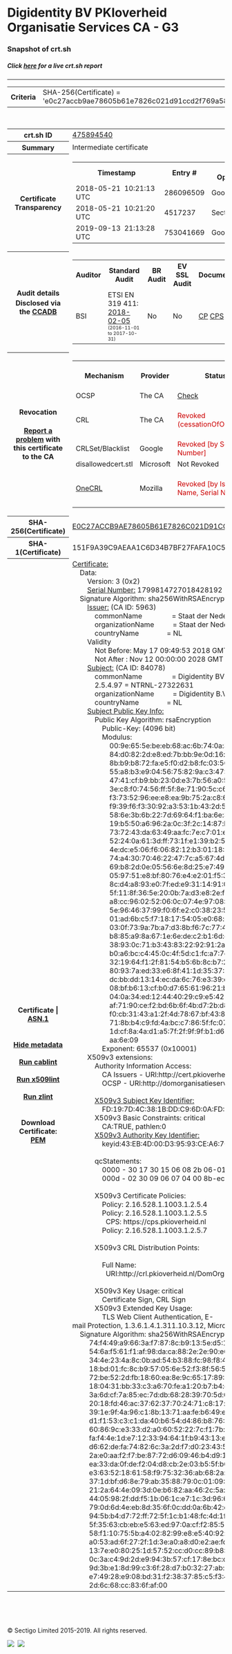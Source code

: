# Digidentity BV PKIoverheid Organisatie Services CA - G3
### Snapshot of crt.sh
##### Click [here](https://crt.sh/?q=E0C27ACCB9AE78605B61E7826C021D91CCD2F769A58C4BD6DA54600B99E35438) for a live crt.sh report

---
<!DOCTYPE HTML PUBLIC "-//W3C//DTD HTML 4.0 Transitional//EN">
<HTML>

<BODY>

<TABLE>
  <TR>
    <TH class="outer">Criteria</TH>
    <TD class="outer">SHA-256(Certificate) = 'e0c27accb9ae78605b61e7826c021d91ccd2f769a58c4bd6da54600b99e35438'</TD>
  </TR>
</TABLE>
<BR>
<TABLE>
  <TR>
    <TH class="outer">crt.sh ID</TH>
    <TD class="outer"><A href="?id=475894540">475894540</A></TD>
  </TR>
  <TR>
    <TH class="outer">Summary</TH>
    <TD class="outer">Intermediate certificate</TD>
  </TR>
  <TR>
    <TH class="outer">Certificate<BR>Transparency</TH>
    <TD class="outer">
<TABLE class="options" style="margin-left:0px">
  <TR>
    <TH>Timestamp</TH>
    <TH>Entry #</TH>
    <TH>Log Operator</TH>
    <TH>Log URL</TH>
  </TR>
  <TR>
    <TD>2018-05-21&nbsp; <FONT class="small">10:21:13 UTC</FONT></TD>
    <TD>286096509</TD>
    <TD>Google</TD>
    <TD>https://ct.googleapis.com/rocketeer</TD>
  </TR>
  <TR>
    <TD>2018-05-21&nbsp; <FONT class="small">10:21:20 UTC</FONT></TD>
    <TD>4517237</TD>
    <TD>Sectigo</TD>
    <TD>https://dodo.ct.comodo.com</TD>
  </TR>
  <TR>
    <TD>2019-09-13&nbsp; <FONT class="small">21:13:28 UTC</FONT></TD>
    <TD>753041669</TD>
    <TD>Google</TD>
    <TD>https://ct.googleapis.com/pilot</TD>
  </TR>
</TABLE>
    </TD>
  </TR>
  <TR>
    <TH class="outer">Audit details<BR>
      <DIV class="small" style="padding-top:3px">Disclosed via the
        <A href="//ccadb-public.secure.force.com/mozilla/PublicAllIntermediateCerts" target="_blank">CCADB</A></DIV>
    </TH>
    <TD class="outer">
<TABLE class="options" style="margin-left:0px">
  <TR>
    <TH>Auditor</TH>
    <TH>Standard Audit</TH>
    <TH>BR Audit</TH>
    <TH>EV SSL Audit</TH>
    <TH>Documents</TH>
    <TH>CCADB</TH>
    <TH>Root Owner / Certificate</TH>
  </TR>
  <TR>
    <TD style="vertical-align:middle">BSI</TD>
    <TD>ETSI EN 319 411:
      <A href="https://bugzilla.mozilla.org/attachment.cgi?id=8970852" target="_blank">2018-02-05</A>
      <BR><FONT style="font-size:8pt">(2016-11-01 to 2017-10-31)</FONT></TD>
    <TD>No    <TD>No    <TD>
      <A href="https://www.logius.nl/languages/english/pkioverheid/" target="blank">CP</A>
      <A href="https://www.digidentity.eu/assets/files/cps_en_pds/CPS_Digidentity_v1.2.pdf" target="blank">CPS</A>
    </TD>
    <TD><A href="//ccadb.force.com/0011J00001FwMaIQAV" target="_blank">0011J00001FwMaIQAV</A></TD>
    <TD><A href="/?id=8693290">Government of The Netherlands, PKIoverheid (Logius)</A></TD>
  </TR>
</TABLE>
    </TD>
  </TR>
  <TR>
    <TH class="outer">Revocation<BR><BR>
      <DIV class="small" style="padding-top:3px"><A href="?id=475894540&opt=problemreporting">Report a problem</A> with<BR>this certificate to the CA</DIV></TH>
    <TD class="outer">
      <TABLE class="options" style="margin-left:0px">
        <TR>
          <TH>Mechanism</TH>
          <TH>Provider</TH>
          <TH>Status</TH>
          <TH>Revocation Date</TH>
          <TH>Last Observed in CRL</TH>
          <TH>Last Checked <SPAN style="color:#CC0000;vertical-align:middle;font-size:70%;font-weight:normal">(Error)</SPAN></TH>
        </TR>
        <TR>
          <TD>OCSP</TD>
          <TD>The CA</TD>
          <TD><A href="?id=475894540&opt=ocsp">Check</A></TD>
          <TD><SPAN style="color:#888888">?</SPAN></TD>
          <TD><SPAN style="color:#888888">n/a</SPAN></TD>
          <TD><SPAN style="color:#888888">?</SPAN></TD>
        </TR>
        <TR>
          <TD>CRL</TD>
          <TD>The CA</TD>
          <TD><SPAN style="color:#CC0000">Revoked (cessationOfOperation)</SPAN></TD><TD>2018-11-29&nbsp; <FONT class="small">10:21:22 UTC</FONT></TD><TD>2019-07-05&nbsp; <FONT class="small">14:19:02 UTC</FONT></TD><TD>2019-12-04&nbsp; <FONT class="small">16:44:22 UTC</FONT></TD>
        </TR>
        <TR>
          <TD>CRLSet/Blacklist</TD>
          <TD>Google</TD>
          <TD><SPAN style="color:#CC0000">Revoked [by Serial Number]</SPAN></TD>
          <TD><SPAN style="color:#888888">n/a</SPAN></TD>
          <TD><SPAN style="color:#888888">n/a</SPAN></TD>
          <TD><SPAN style="color:#888888">n/a</SPAN></TD>
        </TR>
        <TR>
          <TD>disallowedcert.stl</TD>
          <TD>Microsoft</TD>
          <TD>Not Revoked</TD>
          <TD><SPAN style="color:#888888">n/a</SPAN></TD>
          <TD><SPAN style="color:#888888">n/a</SPAN></TD>
          <TD><SPAN style="color:#888888">n/a</SPAN></TD>
        </TR>
        <TR>
          <TD><A href="/mozilla-onecrl" target="_blank">OneCRL</A></TD>
          <TD>Mozilla</TD>
          <TD><SPAN style="color:#CC0000">Revoked [by Issuer Name, Serial Number]</SPAN></TD><TD>2018-12-07&nbsp; <FONT class="small">09:51:34 UTC</FONT></TD>
          <TD><SPAN style="color:#888888">n/a</SPAN></TD>
          <TD><SPAN style="color:#888888">n/a</SPAN></TD>
        </TR>
      </TABLE>
    </TD>
  </TR>
  <TR>
    <TH class="outer">SHA-256(Certificate)</TH>
    <TD class="outer"><A href="//censys.io/certificates/e0c27accb9ae78605b61e7826c021d91ccd2f769a58c4bd6da54600b99e35438">E0C27ACCB9AE78605B61E7826C021D91CCD2F769A58C4BD6DA54600B99E35438</A></TD>
  </TR>
  <TR>
    <TH class="outer">SHA-1(Certificate)</TH>
    <TD class="outer">151F9A39C9AEAA1C6D34B7BF27FAFA10C5B547BF</TD>
  </TR>
  <TR>
    <TH class="outer">Certificate | <A href="?asn1=475894540">ASN.1</A>
      <SPAN class="small"><BR>
      <BR><BR><A href="?id=475894540&opt=nometadata">Hide metadata</A>
      <BR><BR><A href="?id=475894540&opt=cablint">Run cablint</A>
      <BR><BR><A href="?id=475894540&opt=x509lint">Run x509lint</A>
      <BR><BR><A href="?id=475894540&opt=zlint">Run zlint</A>
      <BR><BR><BR>Download Certificate: <A href="?d=475894540">PEM</A>
      </SPAN>
    </TH>
    <TD class="text"><A href="?d=475894540">Certificate:</A><BR>&nbsp;&nbsp;&nbsp;&nbsp;Data:<BR>&nbsp;&nbsp;&nbsp;&nbsp;&nbsp;&nbsp;&nbsp;&nbsp;Version:&nbsp;3&nbsp;(0x2)<BR>&nbsp;&nbsp;&nbsp;&nbsp;&nbsp;&nbsp;&nbsp;&nbsp;<A href="?serial=18fa39f559733720">Serial&nbsp;Number:</A>&nbsp;1799814727018428192&nbsp;(0x18fa39f559733720)<BR>&nbsp;&nbsp;&nbsp;&nbsp;Signature&nbsp;Algorithm:&nbsp;sha256WithRSAEncryption<BR>&nbsp;&nbsp;&nbsp;&nbsp;&nbsp;&nbsp;&nbsp;&nbsp;<A href="?caid=5963">Issuer:</A> <SPAN class="small">(CA ID: 5963)</SPAN><BR>&nbsp;&nbsp;&nbsp;&nbsp;&nbsp;&nbsp;&nbsp;&nbsp;&nbsp;&nbsp;&nbsp;&nbsp;commonName&nbsp;&nbsp;&nbsp;&nbsp;&nbsp;&nbsp;&nbsp;&nbsp;&nbsp;&nbsp;&nbsp;&nbsp;&nbsp;&nbsp;&nbsp;&nbsp;=&nbsp;Staat&nbsp;der&nbsp;Nederlanden&nbsp;Organisatie&nbsp;Services&nbsp;CA&nbsp;-&nbsp;G3<BR>&nbsp;&nbsp;&nbsp;&nbsp;&nbsp;&nbsp;&nbsp;&nbsp;&nbsp;&nbsp;&nbsp;&nbsp;organizationName&nbsp;&nbsp;&nbsp;&nbsp;&nbsp;&nbsp;&nbsp;&nbsp;&nbsp;&nbsp;=&nbsp;Staat&nbsp;der&nbsp;Nederlanden<BR>&nbsp;&nbsp;&nbsp;&nbsp;&nbsp;&nbsp;&nbsp;&nbsp;&nbsp;&nbsp;&nbsp;&nbsp;countryName&nbsp;&nbsp;&nbsp;&nbsp;&nbsp;&nbsp;&nbsp;&nbsp;&nbsp;&nbsp;&nbsp;&nbsp;&nbsp;&nbsp;&nbsp;=&nbsp;NL<BR>&nbsp;&nbsp;&nbsp;&nbsp;&nbsp;&nbsp;&nbsp;&nbsp;Validity<BR>&nbsp;&nbsp;&nbsp;&nbsp;&nbsp;&nbsp;&nbsp;&nbsp;&nbsp;&nbsp;&nbsp;&nbsp;Not&nbsp;Before:&nbsp;May&nbsp;17&nbsp;09:49:53&nbsp;2018&nbsp;GMT<BR>&nbsp;&nbsp;&nbsp;&nbsp;&nbsp;&nbsp;&nbsp;&nbsp;&nbsp;&nbsp;&nbsp;&nbsp;Not&nbsp;After&nbsp;:&nbsp;Nov&nbsp;12&nbsp;00:00:00&nbsp;2028&nbsp;GMT<BR>&nbsp;&nbsp;&nbsp;&nbsp;&nbsp;&nbsp;&nbsp;&nbsp;<A href="?caid=84078">Subject:</A> <SPAN class="small">(CA ID: 84078)</SPAN><BR>&nbsp;&nbsp;&nbsp;&nbsp;&nbsp;&nbsp;&nbsp;&nbsp;&nbsp;&nbsp;&nbsp;&nbsp;commonName&nbsp;&nbsp;&nbsp;&nbsp;&nbsp;&nbsp;&nbsp;&nbsp;&nbsp;&nbsp;&nbsp;&nbsp;&nbsp;&nbsp;&nbsp;&nbsp;=&nbsp;Digidentity&nbsp;BV&nbsp;PKIoverheid&nbsp;Organisatie&nbsp;Services&nbsp;CA&nbsp;-&nbsp;G3<BR>&nbsp;&nbsp;&nbsp;&nbsp;&nbsp;&nbsp;&nbsp;&nbsp;&nbsp;&nbsp;&nbsp;&nbsp;2.5.4.97&nbsp;=&nbsp;NTRNL-27322631<BR>&nbsp;&nbsp;&nbsp;&nbsp;&nbsp;&nbsp;&nbsp;&nbsp;&nbsp;&nbsp;&nbsp;&nbsp;organizationName&nbsp;&nbsp;&nbsp;&nbsp;&nbsp;&nbsp;&nbsp;&nbsp;&nbsp;&nbsp;=&nbsp;Digidentity&nbsp;B.V.<BR>&nbsp;&nbsp;&nbsp;&nbsp;&nbsp;&nbsp;&nbsp;&nbsp;&nbsp;&nbsp;&nbsp;&nbsp;countryName&nbsp;&nbsp;&nbsp;&nbsp;&nbsp;&nbsp;&nbsp;&nbsp;&nbsp;&nbsp;&nbsp;&nbsp;&nbsp;&nbsp;&nbsp;=&nbsp;NL<BR>&nbsp;&nbsp;&nbsp;&nbsp;&nbsp;&nbsp;&nbsp;&nbsp;<A href="?spkisha256=b7d82faaba1e235254db205f1a745f8ac86af8d4b82a745f7f7a53fa1b86aa6e">Subject&nbsp;Public&nbsp;Key&nbsp;Info:</A><BR>&nbsp;&nbsp;&nbsp;&nbsp;&nbsp;&nbsp;&nbsp;&nbsp;&nbsp;&nbsp;&nbsp;&nbsp;Public&nbsp;Key&nbsp;Algorithm:&nbsp;rsaEncryption<BR>&nbsp;&nbsp;&nbsp;&nbsp;&nbsp;&nbsp;&nbsp;&nbsp;&nbsp;&nbsp;&nbsp;&nbsp;&nbsp;&nbsp;&nbsp;&nbsp;Public-Key:&nbsp;(4096&nbsp;bit)<BR>&nbsp;&nbsp;&nbsp;&nbsp;&nbsp;&nbsp;&nbsp;&nbsp;&nbsp;&nbsp;&nbsp;&nbsp;&nbsp;&nbsp;&nbsp;&nbsp;Modulus:<BR>&nbsp;&nbsp;&nbsp;&nbsp;&nbsp;&nbsp;&nbsp;&nbsp;&nbsp;&nbsp;&nbsp;&nbsp;&nbsp;&nbsp;&nbsp;&nbsp;&nbsp;&nbsp;&nbsp;&nbsp;00:9e:65:5e:be:eb:68:ac:6b:74:0a:3a:b1:db:e7:<BR>&nbsp;&nbsp;&nbsp;&nbsp;&nbsp;&nbsp;&nbsp;&nbsp;&nbsp;&nbsp;&nbsp;&nbsp;&nbsp;&nbsp;&nbsp;&nbsp;&nbsp;&nbsp;&nbsp;&nbsp;84:d0:82:2d:e8:ed:7b:bb:9e:0d:16:e0:90:18:fc:<BR>&nbsp;&nbsp;&nbsp;&nbsp;&nbsp;&nbsp;&nbsp;&nbsp;&nbsp;&nbsp;&nbsp;&nbsp;&nbsp;&nbsp;&nbsp;&nbsp;&nbsp;&nbsp;&nbsp;&nbsp;8b:b9:b8:72:fa:e5:f0:d2:b8:fc:03:56:c5:8a:83:<BR>&nbsp;&nbsp;&nbsp;&nbsp;&nbsp;&nbsp;&nbsp;&nbsp;&nbsp;&nbsp;&nbsp;&nbsp;&nbsp;&nbsp;&nbsp;&nbsp;&nbsp;&nbsp;&nbsp;&nbsp;55:a8:b3:e9:04:56:75:82:9a:c3:47:39:0a:cc:38:<BR>&nbsp;&nbsp;&nbsp;&nbsp;&nbsp;&nbsp;&nbsp;&nbsp;&nbsp;&nbsp;&nbsp;&nbsp;&nbsp;&nbsp;&nbsp;&nbsp;&nbsp;&nbsp;&nbsp;&nbsp;47:41:cf:b9:bb:23:0d:e3:7b:56:a0:56:9f:32:8d:<BR>&nbsp;&nbsp;&nbsp;&nbsp;&nbsp;&nbsp;&nbsp;&nbsp;&nbsp;&nbsp;&nbsp;&nbsp;&nbsp;&nbsp;&nbsp;&nbsp;&nbsp;&nbsp;&nbsp;&nbsp;3e:c8:f0:74:56:ff:5f:8e:71:90:5c:c6:50:7d:14:<BR>&nbsp;&nbsp;&nbsp;&nbsp;&nbsp;&nbsp;&nbsp;&nbsp;&nbsp;&nbsp;&nbsp;&nbsp;&nbsp;&nbsp;&nbsp;&nbsp;&nbsp;&nbsp;&nbsp;&nbsp;f3:73:52:96:ee:e8:ea:9b:75:2a:c8:67:72:e2:1c:<BR>&nbsp;&nbsp;&nbsp;&nbsp;&nbsp;&nbsp;&nbsp;&nbsp;&nbsp;&nbsp;&nbsp;&nbsp;&nbsp;&nbsp;&nbsp;&nbsp;&nbsp;&nbsp;&nbsp;&nbsp;f9:39:f6:f3:30:92:a3:53:1b:43:2d:5d:a0:b8:93:<BR>&nbsp;&nbsp;&nbsp;&nbsp;&nbsp;&nbsp;&nbsp;&nbsp;&nbsp;&nbsp;&nbsp;&nbsp;&nbsp;&nbsp;&nbsp;&nbsp;&nbsp;&nbsp;&nbsp;&nbsp;58:6e:3b:6b:22:7d:69:64:f1:ba:6e:3c:6c:fd:77:<BR>&nbsp;&nbsp;&nbsp;&nbsp;&nbsp;&nbsp;&nbsp;&nbsp;&nbsp;&nbsp;&nbsp;&nbsp;&nbsp;&nbsp;&nbsp;&nbsp;&nbsp;&nbsp;&nbsp;&nbsp;19:b5:50:a6:96:2a:0c:3f:2c:14:87:ba:9a:24:d1:<BR>&nbsp;&nbsp;&nbsp;&nbsp;&nbsp;&nbsp;&nbsp;&nbsp;&nbsp;&nbsp;&nbsp;&nbsp;&nbsp;&nbsp;&nbsp;&nbsp;&nbsp;&nbsp;&nbsp;&nbsp;73:72:43:da:63:49:aa:fc:7e:c7:01:ef:aa:1f:2d:<BR>&nbsp;&nbsp;&nbsp;&nbsp;&nbsp;&nbsp;&nbsp;&nbsp;&nbsp;&nbsp;&nbsp;&nbsp;&nbsp;&nbsp;&nbsp;&nbsp;&nbsp;&nbsp;&nbsp;&nbsp;52:24:0a:61:3d:ff:73:1f:e1:39:b2:56:74:30:f1:<BR>&nbsp;&nbsp;&nbsp;&nbsp;&nbsp;&nbsp;&nbsp;&nbsp;&nbsp;&nbsp;&nbsp;&nbsp;&nbsp;&nbsp;&nbsp;&nbsp;&nbsp;&nbsp;&nbsp;&nbsp;4e:dc:e5:06:f6:06:82:12:b3:01:18:35:8d:e1:7c:<BR>&nbsp;&nbsp;&nbsp;&nbsp;&nbsp;&nbsp;&nbsp;&nbsp;&nbsp;&nbsp;&nbsp;&nbsp;&nbsp;&nbsp;&nbsp;&nbsp;&nbsp;&nbsp;&nbsp;&nbsp;74:a4:30:70:46:22:47:7c:a5:67:4d:eb:7a:36:3c:<BR>&nbsp;&nbsp;&nbsp;&nbsp;&nbsp;&nbsp;&nbsp;&nbsp;&nbsp;&nbsp;&nbsp;&nbsp;&nbsp;&nbsp;&nbsp;&nbsp;&nbsp;&nbsp;&nbsp;&nbsp;69:b8:2d:0e:05:56:6e:8d:25:e7:49:96:04:f3:7e:<BR>&nbsp;&nbsp;&nbsp;&nbsp;&nbsp;&nbsp;&nbsp;&nbsp;&nbsp;&nbsp;&nbsp;&nbsp;&nbsp;&nbsp;&nbsp;&nbsp;&nbsp;&nbsp;&nbsp;&nbsp;05:97:51:e8:bf:80:76:e4:e2:01:f5:31:1b:25:34:<BR>&nbsp;&nbsp;&nbsp;&nbsp;&nbsp;&nbsp;&nbsp;&nbsp;&nbsp;&nbsp;&nbsp;&nbsp;&nbsp;&nbsp;&nbsp;&nbsp;&nbsp;&nbsp;&nbsp;&nbsp;8c:d4:a8:93:e0:7f:ed:e9:31:14:91:04:cd:2e:59:<BR>&nbsp;&nbsp;&nbsp;&nbsp;&nbsp;&nbsp;&nbsp;&nbsp;&nbsp;&nbsp;&nbsp;&nbsp;&nbsp;&nbsp;&nbsp;&nbsp;&nbsp;&nbsp;&nbsp;&nbsp;5f:11:8f:36:5e:20:0b:7a:d3:e8:2e:fd:73:01:53:<BR>&nbsp;&nbsp;&nbsp;&nbsp;&nbsp;&nbsp;&nbsp;&nbsp;&nbsp;&nbsp;&nbsp;&nbsp;&nbsp;&nbsp;&nbsp;&nbsp;&nbsp;&nbsp;&nbsp;&nbsp;a8:cc:96:02:52:06:0c:07:4e:97:08:47:d6:46:03:<BR>&nbsp;&nbsp;&nbsp;&nbsp;&nbsp;&nbsp;&nbsp;&nbsp;&nbsp;&nbsp;&nbsp;&nbsp;&nbsp;&nbsp;&nbsp;&nbsp;&nbsp;&nbsp;&nbsp;&nbsp;5e:96:46:37:99:f0:6f:e2:c0:38:23:58:19:cd:95:<BR>&nbsp;&nbsp;&nbsp;&nbsp;&nbsp;&nbsp;&nbsp;&nbsp;&nbsp;&nbsp;&nbsp;&nbsp;&nbsp;&nbsp;&nbsp;&nbsp;&nbsp;&nbsp;&nbsp;&nbsp;01:ad:6b:c5:f7:18:17:54:05:e0:68:c0:54:1a:4c:<BR>&nbsp;&nbsp;&nbsp;&nbsp;&nbsp;&nbsp;&nbsp;&nbsp;&nbsp;&nbsp;&nbsp;&nbsp;&nbsp;&nbsp;&nbsp;&nbsp;&nbsp;&nbsp;&nbsp;&nbsp;03:0f:73:9a:7b:a7:d3:8b:f6:7c:77:46:09:3d:2e:<BR>&nbsp;&nbsp;&nbsp;&nbsp;&nbsp;&nbsp;&nbsp;&nbsp;&nbsp;&nbsp;&nbsp;&nbsp;&nbsp;&nbsp;&nbsp;&nbsp;&nbsp;&nbsp;&nbsp;&nbsp;b8:85:a9:8a:67:1e:6e:de:c2:b1:6d:e6:9d:0b:20:<BR>&nbsp;&nbsp;&nbsp;&nbsp;&nbsp;&nbsp;&nbsp;&nbsp;&nbsp;&nbsp;&nbsp;&nbsp;&nbsp;&nbsp;&nbsp;&nbsp;&nbsp;&nbsp;&nbsp;&nbsp;38:93:0c:71:b3:43:83:22:92:91:2a:f9:b3:6e:88:<BR>&nbsp;&nbsp;&nbsp;&nbsp;&nbsp;&nbsp;&nbsp;&nbsp;&nbsp;&nbsp;&nbsp;&nbsp;&nbsp;&nbsp;&nbsp;&nbsp;&nbsp;&nbsp;&nbsp;&nbsp;b0:a6:bc:c4:45:0c:4f:5d:c1:fc:a7:7e:e1:1c:48:<BR>&nbsp;&nbsp;&nbsp;&nbsp;&nbsp;&nbsp;&nbsp;&nbsp;&nbsp;&nbsp;&nbsp;&nbsp;&nbsp;&nbsp;&nbsp;&nbsp;&nbsp;&nbsp;&nbsp;&nbsp;32:19:64:f1:2f:81:54:b5:6b:8c:b7:2b:84:36:08:<BR>&nbsp;&nbsp;&nbsp;&nbsp;&nbsp;&nbsp;&nbsp;&nbsp;&nbsp;&nbsp;&nbsp;&nbsp;&nbsp;&nbsp;&nbsp;&nbsp;&nbsp;&nbsp;&nbsp;&nbsp;80:93:7a:ed:33:e6:8f:41:1d:35:37:1b:6d:8f:b8:<BR>&nbsp;&nbsp;&nbsp;&nbsp;&nbsp;&nbsp;&nbsp;&nbsp;&nbsp;&nbsp;&nbsp;&nbsp;&nbsp;&nbsp;&nbsp;&nbsp;&nbsp;&nbsp;&nbsp;&nbsp;dc:bb:dd:13:14:ec:da:6c:76:e3:39:c9:a8:36:2e:<BR>&nbsp;&nbsp;&nbsp;&nbsp;&nbsp;&nbsp;&nbsp;&nbsp;&nbsp;&nbsp;&nbsp;&nbsp;&nbsp;&nbsp;&nbsp;&nbsp;&nbsp;&nbsp;&nbsp;&nbsp;08:bf:b6:13:cf:b0:d7:65:61:96:21:b5:8b:34:ce:<BR>&nbsp;&nbsp;&nbsp;&nbsp;&nbsp;&nbsp;&nbsp;&nbsp;&nbsp;&nbsp;&nbsp;&nbsp;&nbsp;&nbsp;&nbsp;&nbsp;&nbsp;&nbsp;&nbsp;&nbsp;04:0a:34:ed:12:44:40:29:c9:e5:42:fe:14:6f:e8:<BR>&nbsp;&nbsp;&nbsp;&nbsp;&nbsp;&nbsp;&nbsp;&nbsp;&nbsp;&nbsp;&nbsp;&nbsp;&nbsp;&nbsp;&nbsp;&nbsp;&nbsp;&nbsp;&nbsp;&nbsp;af:71:90:ce:f2:bd:6b:6f:4b:d7:2b:d8:f9:97:6c:<BR>&nbsp;&nbsp;&nbsp;&nbsp;&nbsp;&nbsp;&nbsp;&nbsp;&nbsp;&nbsp;&nbsp;&nbsp;&nbsp;&nbsp;&nbsp;&nbsp;&nbsp;&nbsp;&nbsp;&nbsp;f0:cb:31:43:a1:2f:4d:78:67:bf:43:83:00:3e:be:<BR>&nbsp;&nbsp;&nbsp;&nbsp;&nbsp;&nbsp;&nbsp;&nbsp;&nbsp;&nbsp;&nbsp;&nbsp;&nbsp;&nbsp;&nbsp;&nbsp;&nbsp;&nbsp;&nbsp;&nbsp;71:8b:b4:c9:fd:4a:bc:c7:86:5f:fc:07:f4:f8:59:<BR>&nbsp;&nbsp;&nbsp;&nbsp;&nbsp;&nbsp;&nbsp;&nbsp;&nbsp;&nbsp;&nbsp;&nbsp;&nbsp;&nbsp;&nbsp;&nbsp;&nbsp;&nbsp;&nbsp;&nbsp;1d:cf:8a:4a:d1:a5:7f:2f:9f:9f:b1:d6:bf:44:3c:<BR>&nbsp;&nbsp;&nbsp;&nbsp;&nbsp;&nbsp;&nbsp;&nbsp;&nbsp;&nbsp;&nbsp;&nbsp;&nbsp;&nbsp;&nbsp;&nbsp;&nbsp;&nbsp;&nbsp;&nbsp;aa:6e:09<BR>&nbsp;&nbsp;&nbsp;&nbsp;&nbsp;&nbsp;&nbsp;&nbsp;&nbsp;&nbsp;&nbsp;&nbsp;&nbsp;&nbsp;&nbsp;&nbsp;Exponent:&nbsp;65537&nbsp;(0x10001)<BR>&nbsp;&nbsp;&nbsp;&nbsp;&nbsp;&nbsp;&nbsp;&nbsp;X509v3&nbsp;extensions:<BR>&nbsp;&nbsp;&nbsp;&nbsp;&nbsp;&nbsp;&nbsp;&nbsp;&nbsp;&nbsp;&nbsp;&nbsp;Authority&nbsp;Information&nbsp;Access:&nbsp;<BR>&nbsp;&nbsp;&nbsp;&nbsp;&nbsp;&nbsp;&nbsp;&nbsp;&nbsp;&nbsp;&nbsp;&nbsp;&nbsp;&nbsp;&nbsp;&nbsp;CA&nbsp;Issuers&nbsp;-&nbsp;URI:http://cert.pkioverheid.nl/DomOrganisatieServicesCA-G3.cer<BR>&nbsp;&nbsp;&nbsp;&nbsp;&nbsp;&nbsp;&nbsp;&nbsp;&nbsp;&nbsp;&nbsp;&nbsp;&nbsp;&nbsp;&nbsp;&nbsp;OCSP&nbsp;-&nbsp;URI:http://domorganisatieservicesocsp-g3.pkioverheid.nl<BR><BR>&nbsp;&nbsp;&nbsp;&nbsp;&nbsp;&nbsp;&nbsp;&nbsp;&nbsp;&nbsp;&nbsp;&nbsp;<A href="?ski=fd197d4c381bddc96d0afdc6f3c7421687890864">X509v3&nbsp;Subject&nbsp;Key&nbsp;Identifier:</A><BR>&nbsp;&nbsp;&nbsp;&nbsp;&nbsp;&nbsp;&nbsp;&nbsp;&nbsp;&nbsp;&nbsp;&nbsp;&nbsp;&nbsp;&nbsp;&nbsp;FD:19:7D:4C:38:1B:DD:C9:6D:0A:FD:C6:F3:C7:42:16:87:89:08:64<BR>&nbsp;&nbsp;&nbsp;&nbsp;&nbsp;&nbsp;&nbsp;&nbsp;&nbsp;&nbsp;&nbsp;&nbsp;X509v3&nbsp;Basic&nbsp;Constraints:&nbsp;critical<BR>&nbsp;&nbsp;&nbsp;&nbsp;&nbsp;&nbsp;&nbsp;&nbsp;&nbsp;&nbsp;&nbsp;&nbsp;&nbsp;&nbsp;&nbsp;&nbsp;CA:TRUE,&nbsp;pathlen:0<BR>&nbsp;&nbsp;&nbsp;&nbsp;&nbsp;&nbsp;&nbsp;&nbsp;&nbsp;&nbsp;&nbsp;&nbsp;<A href="?ski=43eb4d00d39593cea67c400d6d11be39d132aee2">X509v3&nbsp;Authority&nbsp;Key&nbsp;Identifier:</A><BR>&nbsp;&nbsp;&nbsp;&nbsp;&nbsp;&nbsp;&nbsp;&nbsp;&nbsp;&nbsp;&nbsp;&nbsp;&nbsp;&nbsp;&nbsp;&nbsp;keyid:43:EB:4D:00:D3:95:93:CE:A6:7C:40:0D:6D:11:BE:39:D1:32:AE:E2<BR><BR>&nbsp;&nbsp;&nbsp;&nbsp;&nbsp;&nbsp;&nbsp;&nbsp;&nbsp;&nbsp;&nbsp;&nbsp;qcStatements:&nbsp;<BR>&nbsp;&nbsp;&nbsp;&nbsp;&nbsp;&nbsp;&nbsp;&nbsp;&nbsp;&nbsp;&nbsp;&nbsp;&nbsp;&nbsp;&nbsp;&nbsp;0000&nbsp;-&nbsp;30&nbsp;17&nbsp;30&nbsp;15&nbsp;06&nbsp;08&nbsp;2b&nbsp;06-01&nbsp;05&nbsp;05&nbsp;07&nbsp;0b&nbsp;&nbsp;&nbsp;0.0...+......<BR>&nbsp;&nbsp;&nbsp;&nbsp;&nbsp;&nbsp;&nbsp;&nbsp;&nbsp;&nbsp;&nbsp;&nbsp;&nbsp;&nbsp;&nbsp;&nbsp;000d&nbsp;-&nbsp;02&nbsp;30&nbsp;09&nbsp;06&nbsp;07&nbsp;04&nbsp;00&nbsp;8b-ec&nbsp;49&nbsp;01&nbsp;02&nbsp;&nbsp;&nbsp;&nbsp;&nbsp;&nbsp;.0.......I..<BR><BR>&nbsp;&nbsp;&nbsp;&nbsp;&nbsp;&nbsp;&nbsp;&nbsp;&nbsp;&nbsp;&nbsp;&nbsp;X509v3&nbsp;Certificate&nbsp;Policies:&nbsp;<BR>&nbsp;&nbsp;&nbsp;&nbsp;&nbsp;&nbsp;&nbsp;&nbsp;&nbsp;&nbsp;&nbsp;&nbsp;&nbsp;&nbsp;&nbsp;&nbsp;Policy:&nbsp;2.16.528.1.1003.1.2.5.4<BR>&nbsp;&nbsp;&nbsp;&nbsp;&nbsp;&nbsp;&nbsp;&nbsp;&nbsp;&nbsp;&nbsp;&nbsp;&nbsp;&nbsp;&nbsp;&nbsp;Policy:&nbsp;2.16.528.1.1003.1.2.5.5<BR>&nbsp;&nbsp;&nbsp;&nbsp;&nbsp;&nbsp;&nbsp;&nbsp;&nbsp;&nbsp;&nbsp;&nbsp;&nbsp;&nbsp;&nbsp;&nbsp;&nbsp;&nbsp;CPS:&nbsp;https://cps.pkioverheid.nl<BR>&nbsp;&nbsp;&nbsp;&nbsp;&nbsp;&nbsp;&nbsp;&nbsp;&nbsp;&nbsp;&nbsp;&nbsp;&nbsp;&nbsp;&nbsp;&nbsp;Policy:&nbsp;2.16.528.1.1003.1.2.5.7<BR><BR>&nbsp;&nbsp;&nbsp;&nbsp;&nbsp;&nbsp;&nbsp;&nbsp;&nbsp;&nbsp;&nbsp;&nbsp;X509v3&nbsp;CRL&nbsp;Distribution&nbsp;Points:&nbsp;<BR><BR>&nbsp;&nbsp;&nbsp;&nbsp;&nbsp;&nbsp;&nbsp;&nbsp;&nbsp;&nbsp;&nbsp;&nbsp;&nbsp;&nbsp;&nbsp;&nbsp;Full&nbsp;Name:<BR>&nbsp;&nbsp;&nbsp;&nbsp;&nbsp;&nbsp;&nbsp;&nbsp;&nbsp;&nbsp;&nbsp;&nbsp;&nbsp;&nbsp;&nbsp;&nbsp;&nbsp;&nbsp;URI:http://crl.pkioverheid.nl/DomOrganisatieServicesLatestCRL-G3.crl<BR><BR>&nbsp;&nbsp;&nbsp;&nbsp;&nbsp;&nbsp;&nbsp;&nbsp;&nbsp;&nbsp;&nbsp;&nbsp;X509v3&nbsp;Key&nbsp;Usage:&nbsp;critical<BR>&nbsp;&nbsp;&nbsp;&nbsp;&nbsp;&nbsp;&nbsp;&nbsp;&nbsp;&nbsp;&nbsp;&nbsp;&nbsp;&nbsp;&nbsp;&nbsp;Certificate&nbsp;Sign,&nbsp;CRL&nbsp;Sign<BR>&nbsp;&nbsp;&nbsp;&nbsp;&nbsp;&nbsp;&nbsp;&nbsp;&nbsp;&nbsp;&nbsp;&nbsp;X509v3&nbsp;Extended&nbsp;Key&nbsp;Usage:&nbsp;<BR>&nbsp;&nbsp;&nbsp;&nbsp;&nbsp;&nbsp;&nbsp;&nbsp;&nbsp;&nbsp;&nbsp;&nbsp;&nbsp;&nbsp;&nbsp;&nbsp;TLS&nbsp;Web&nbsp;Client&nbsp;Authentication,&nbsp;E-mail&nbsp;Protection,&nbsp;1.3.6.1.4.1.311.10.3.12,&nbsp;Microsoft&nbsp;Encrypted&nbsp;File&nbsp;System,&nbsp;OCSP&nbsp;Signing<BR>&nbsp;&nbsp;&nbsp;&nbsp;Signature&nbsp;Algorithm:&nbsp;sha256WithRSAEncryption<BR>&nbsp;&nbsp;&nbsp;&nbsp;&nbsp;&nbsp;&nbsp;&nbsp;&nbsp;74:f4:49:a9:66:3a:f7:87:8c:b9:13:5e:d5:10:20:21:a1:d0:<BR>&nbsp;&nbsp;&nbsp;&nbsp;&nbsp;&nbsp;&nbsp;&nbsp;&nbsp;54:6a:f5:61:f1:af:98:da:ca:88:2e:2e:90:e6:c3:e9:35:ee:<BR>&nbsp;&nbsp;&nbsp;&nbsp;&nbsp;&nbsp;&nbsp;&nbsp;&nbsp;34:4e:23:4a:8c:0b:ad:54:b3:88:fc:98:f8:4f:9a:79:18:83:<BR>&nbsp;&nbsp;&nbsp;&nbsp;&nbsp;&nbsp;&nbsp;&nbsp;&nbsp;18:bd:01:fc:8c:b9:57:05:6e:52:f3:8f:56:56:c3:72:84:f5:<BR>&nbsp;&nbsp;&nbsp;&nbsp;&nbsp;&nbsp;&nbsp;&nbsp;&nbsp;72:be:52:2d:fb:18:60:ea:8e:9c:65:17:89:19:62:9f:dc:7f:<BR>&nbsp;&nbsp;&nbsp;&nbsp;&nbsp;&nbsp;&nbsp;&nbsp;&nbsp;18:04:31:bb:33:c3:a6:70:fe:a1:20:b7:b4:e7:f4:88:9f:d2:<BR>&nbsp;&nbsp;&nbsp;&nbsp;&nbsp;&nbsp;&nbsp;&nbsp;&nbsp;3a:6d:cf:7a:85:ec:7d:db:68:28:39:70:5d:62:ba:90:0d:b5:<BR>&nbsp;&nbsp;&nbsp;&nbsp;&nbsp;&nbsp;&nbsp;&nbsp;&nbsp;20:18:fd:46:ac:37:62:37:70:24:71:c8:17:a7:08:68:aa:5e:<BR>&nbsp;&nbsp;&nbsp;&nbsp;&nbsp;&nbsp;&nbsp;&nbsp;&nbsp;39:1e:9f:4a:96:c1:8b:13:71:aa:fe:b6:49:e5:9a:cc:4d:0b:<BR>&nbsp;&nbsp;&nbsp;&nbsp;&nbsp;&nbsp;&nbsp;&nbsp;&nbsp;d1:f1:53:c3:c1:da:40:b6:54:d4:86:b8:76:5d:fe:cd:17:d7:<BR>&nbsp;&nbsp;&nbsp;&nbsp;&nbsp;&nbsp;&nbsp;&nbsp;&nbsp;60:86:9c:e3:33:d2:a0:60:52:22:7c:f1:7b:44:97:f7:27:27:<BR>&nbsp;&nbsp;&nbsp;&nbsp;&nbsp;&nbsp;&nbsp;&nbsp;&nbsp;fa:f4:4e:1d:e7:12:33:94:64:1f:b9:43:13:e7:d2:88:c2:27:<BR>&nbsp;&nbsp;&nbsp;&nbsp;&nbsp;&nbsp;&nbsp;&nbsp;&nbsp;d6:62:de:fa:74:82:6c:3a:2d:f7:d0:23:43:58:d5:aa:dc:05:<BR>&nbsp;&nbsp;&nbsp;&nbsp;&nbsp;&nbsp;&nbsp;&nbsp;&nbsp;2a:e0:aa:f2:f7:be:87:72:d6:09:46:b4:d9:15:4c:c0:f2:23:<BR>&nbsp;&nbsp;&nbsp;&nbsp;&nbsp;&nbsp;&nbsp;&nbsp;&nbsp;ea:33:da:0f:de:f2:04:d8:cb:2e:03:b5:5f:b6:b4:32:14:7c:<BR>&nbsp;&nbsp;&nbsp;&nbsp;&nbsp;&nbsp;&nbsp;&nbsp;&nbsp;e3:63:52:18:61:58:f9:75:32:36:ab:68:2a:3d:c5:23:6a:10:<BR>&nbsp;&nbsp;&nbsp;&nbsp;&nbsp;&nbsp;&nbsp;&nbsp;&nbsp;37:1d:bf:d6:8e:79:ab:35:88:79:0c:01:09:0d:f1:72:f5:c7:<BR>&nbsp;&nbsp;&nbsp;&nbsp;&nbsp;&nbsp;&nbsp;&nbsp;&nbsp;21:2a:64:4e:09:3d:0e:b6:82:aa:46:2c:5a:57:4c:1c:96:c6:<BR>&nbsp;&nbsp;&nbsp;&nbsp;&nbsp;&nbsp;&nbsp;&nbsp;&nbsp;44:05:98:2f:dd:f5:1b:06:1c:e7:1c:3d:96:60:c8:92:89:4d:<BR>&nbsp;&nbsp;&nbsp;&nbsp;&nbsp;&nbsp;&nbsp;&nbsp;&nbsp;79:0d:6d:4e:eb:8d:35:6f:0c:dd:0a:6b:42:df:0c:f2:3f:28:<BR>&nbsp;&nbsp;&nbsp;&nbsp;&nbsp;&nbsp;&nbsp;&nbsp;&nbsp;94:5b:b4:d7:72:ff:72:5f:1c:b1:48:fc:4d:1f:2e:0e:77:8f:<BR>&nbsp;&nbsp;&nbsp;&nbsp;&nbsp;&nbsp;&nbsp;&nbsp;&nbsp;5f:35:63:cb:eb:e5:63:ed:97:0a:cf:f2:85:57:f9:23:4b:de:<BR>&nbsp;&nbsp;&nbsp;&nbsp;&nbsp;&nbsp;&nbsp;&nbsp;&nbsp;58:f1:10:75:5b:a4:02:82:99:e8:e5:40:92:c5:1b:d3:cb:3b:<BR>&nbsp;&nbsp;&nbsp;&nbsp;&nbsp;&nbsp;&nbsp;&nbsp;&nbsp;a0:53:ad:6f:27:2f:1d:3e:a0:a8:d0:e2:ae:fd:ff:18:5a:4f:<BR>&nbsp;&nbsp;&nbsp;&nbsp;&nbsp;&nbsp;&nbsp;&nbsp;&nbsp;13:7e:e0:80:25:1d:57:52:cc:d0:cc:89:b8:53:a4:b5:58:b0:<BR>&nbsp;&nbsp;&nbsp;&nbsp;&nbsp;&nbsp;&nbsp;&nbsp;&nbsp;0c:3a:c4:9d:2d:e9:94:3b:57:cf:17:8e:bc:cc:73:7b:27:61:<BR>&nbsp;&nbsp;&nbsp;&nbsp;&nbsp;&nbsp;&nbsp;&nbsp;&nbsp;9d:3b:e1:8d:99:c3:6f:28:d7:b0:32:27:ab:86:e8:98:dd:5b:<BR>&nbsp;&nbsp;&nbsp;&nbsp;&nbsp;&nbsp;&nbsp;&nbsp;&nbsp;e7:49:28:e9:08:bd:31:f2:38:37:85:c5:f3:4a:ad:28:16:2d:<BR>&nbsp;&nbsp;&nbsp;&nbsp;&nbsp;&nbsp;&nbsp;&nbsp;&nbsp;2d:6c:68:cc:83:6f:af:00<BR>    </TD>
  </TR>
</TABLE>

  <BR><BR><BR>

  <P class="copyright">&copy; Sectigo Limited 2015-2019. All rights reserved.</P>
  <DIV>
    <A href="https://sectigo.com/"><IMG src="/sectigo_s.png"></A>
    &nbsp;<A href="https://github.com/crtsh"><IMG src="/GitHub-Mark-32px.png"></A>
  </DIV>
</BODY>
</HTML>
